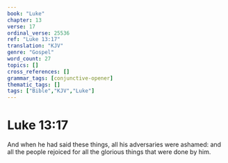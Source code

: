 ```yaml
---
book: "Luke"
chapter: 13
verse: 17
ordinal_verse: 25536
ref: "Luke 13:17"
translation: "KJV"
genre: "Gospel"
word_count: 27
topics: []
cross_references: []
grammar_tags: [conjunctive-opener]
thematic_tags: []
tags: ["Bible","KJV","Luke"]
---
```


# Luke 13:17

And when he had said these things, all his adversaries were ashamed: and all the people rejoiced for all the glorious things that were done by him.
